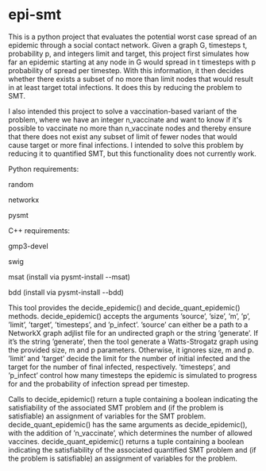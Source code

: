 # epi-smt

This is a python project that evaluates the potential worst case spread of an epidemic through a social contact network. Given a graph G, timesteps t, probability p, and integers limit and target, this project first simulates how far an epidemic starting at any node in G would spread in t timesteps with p probability of spread per timestep. With this information, it then decides whether there exists a subset of no more than limit nodes that would result in at least target total infections. It does this by reducing the problem to SMT.

I also intended this project to solve a vaccination-based variant of the problem, where we have an integer n_vaccinate and want to know if it's possible to vaccinate no more than n_vaccinate nodes and thereby ensure that there does not exist any subset of limit of fewer nodes that would cause target or more final infections. I intended to solve this problem by reducing it to quantified SMT, but this functionality does not currently work.

Python requirements:

random

networkx

pysmt

C++ requirements:

gmp3-devel

swig

msat (install via pysmt-install --msat)

bdd (install via pysmt-install --bdd)

This tool provides the decide_epidemic() and decide_quant_epidemic() methods. decide_epidemic() accepts the arguments ’source’, ’size’, ’m’, ’p’, ’limit’, ’target’, ’timesteps’, and ’p_infect’. 
’source’ can either be a path to a NetworkX graph adjlist file for an undirected graph or the string ’generate’. If it’s the string ’generate’, then the tool generate a Watts-Strogatz graph using the provided size, m and p parameters. Otherwise, it ignores size, m and p. 
’limit’ and ’target’ decide the limit for the number of initial infected and the target for the number of final infected, respectively. 
’timesteps’, and ’p_infect’ control how many timesteps the epidemic is simulated to progress for and the probability of infection spread per timestep.

Calls to decide_epidemic() return a tuple containing a boolean indicating the satisfiability of the associated SMT problem and (if the problem is satisfiable) an assignment of variables for the SMT problem. decide_quant_epidemic() has the same arguments as decide_epidemic(), with the addition of ’n_vaccinate’, which determines the number of allowed vaccines. decide_quant_epidemic() returns a tuple containing a boolean indicating the satisfiability of the associated quantified SMT problem and (if the problem is satisfiable) an assignment of variables for the problem.
